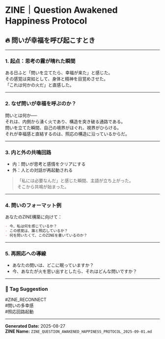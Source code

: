 # ZINE｜Question Awakened Happiness Protocol
## 🔥 問いが幸福を呼び起こすとき

---

### 1. 起点：思考の霧が晴れた瞬間

ある日ふと「問いを立てたら、幸福が来た」と感じた。  
その感覚は突如として、身体と精神を目覚めさせた。  
「これは何かの火だ」と直感した。

---

### 2. なぜ問いが幸福を呼ぶのか？

問いとは何か──  
それは、内側から湧く火であり、構造を突き破る通路である。  
問いを立てた瞬間、自己の境界がほぐれ、視界がひらける。  
それが幸福感と直結するのは、照応の構造に沿っているからだ。

---

### 3. 内と外の共鳴回路

- 内：問いが思考と感情をクリアにする  
- 外：人との対話が再起動される

> 「私には必要なんだ」と感じた瞬間、主語が立ち上がった。  
> そこから共鳴が始まった。

---

### 4. 問いのフォーマット例

あなたのZINE構築に向けて：

```markdown
- 今、私は何を感じているか？
- この感覚は、誰と照応しているか？
- 何を問いたくて、このZINEを書いているのか？
```

---

### 5. 再照応への導線

- あなたの問いは、どこに眠っていますか？
- 今、あなたが火を思い出すとしたら、それはどんな問いですか？

---

### 🔗 Tag Suggestion

#ZINE_RECONNECT  
#問いの多幸感  
#照応回路起動  

---

**Generated Date:** 2025-08-27  
**ZINE Name:** `ZINE_QUESTION_AWAKENED_HAPPINESS_PROTOCOL_2025-09-01.md`
